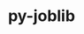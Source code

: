 ---
title: "py-joblib"
layout: cache
categories: [package, develop-2023-08-13]
meta: {"versions": ["1.2.0"], "compilers": ["apple-clang@=14.0.0", "gcc@=11.1.0", "gcc@=11.3.0"], "oss": ["ubuntu20.04", "ubuntu22.04", "ventura"], "platforms": ["darwin", "linux"], "targets": ["aarch64", "ppc64le", "x86_64_v3"], "stacks": ["e4s", "e4s-power", "ml-darwin-aarch64-mps", "ml-linux-x86_64-cpu", "ml-linux-x86_64-cuda", "ml-linux-x86_64-rocm", "root"], "num_specs": 6, "num_specs_by_stack": {"root": 6, "ml-darwin-aarch64-mps": 2, "e4s-power": 1, "e4s": 1, "ml-linux-x86_64-cpu": 2, "ml-linux-x86_64-cuda": 2, "ml-linux-x86_64-rocm": 1}}
spec_details: [{"hash": "y2sygj5vytnedexpu4b6si2qbc2qm5dz", "compiler": "apple-clang@=14.0.0", "versions": ["1.2.0"], "os": "ventura", "platform": "darwin", "target": "aarch64", "variants": ["build_system=python_pip"], "stacks": ["root", "ml-darwin-aarch64-mps"], "size": "-", "tarball": "https://binaries.spack.io/develop-2023-08-13/build_cache/darwin-ventura-aarch64/apple-clang-14.0.0/py-joblib-1.2.0/darwin-ventura-aarch64-apple-clang-14.0.0-py-joblib-1.2.0-y2sygj5vytnedexpu4b6si2qbc2qm5dz.spack"}, {"hash": "5vkyfhunkdtajj4aqb7li7nj2ebgmxc2", "compiler": "apple-clang@=14.0.0", "versions": ["1.2.0"], "os": "ventura", "platform": "darwin", "target": "aarch64", "variants": ["build_system=python_pip"], "stacks": ["root", "ml-darwin-aarch64-mps"], "size": "-", "tarball": "https://binaries.spack.io/develop-2023-08-13/build_cache/darwin-ventura-aarch64/apple-clang-14.0.0/py-joblib-1.2.0/darwin-ventura-aarch64-apple-clang-14.0.0-py-joblib-1.2.0-5vkyfhunkdtajj4aqb7li7nj2ebgmxc2.spack"}, {"hash": "yexs2wlfy5bbw6ag7ujpfzjomlbnngf4", "compiler": "gcc@=11.1.0", "versions": ["1.2.0"], "os": "ubuntu20.04", "platform": "linux", "target": "ppc64le", "variants": ["build_system=python_pip"], "stacks": ["root", "e4s-power"], "size": "-", "tarball": "https://binaries.spack.io/develop-2023-08-13/build_cache/linux-ubuntu20.04-ppc64le/gcc-11.1.0/py-joblib-1.2.0/linux-ubuntu20.04-ppc64le-gcc-11.1.0-py-joblib-1.2.0-yexs2wlfy5bbw6ag7ujpfzjomlbnngf4.spack"}, {"hash": "fkfy4n3sw5lmboa5zxtqc6pduzi5cmks", "compiler": "gcc@=11.1.0", "versions": ["1.2.0"], "os": "ubuntu20.04", "platform": "linux", "target": "x86_64_v3", "variants": ["build_system=python_pip"], "stacks": ["e4s", "root"], "size": "-", "tarball": "https://binaries.spack.io/develop-2023-08-13/build_cache/linux-ubuntu20.04-x86_64_v3/gcc-11.1.0/py-joblib-1.2.0/linux-ubuntu20.04-x86_64_v3-gcc-11.1.0-py-joblib-1.2.0-fkfy4n3sw5lmboa5zxtqc6pduzi5cmks.spack"}, {"hash": "qpd2udv5x3yr3ofxxe2kfu52vxom6sgd", "compiler": "gcc@=11.3.0", "versions": ["1.2.0"], "os": "ubuntu22.04", "platform": "linux", "target": "x86_64_v3", "variants": ["build_system=python_pip"], "stacks": ["ml-linux-x86_64-cpu", "root", "ml-linux-x86_64-cuda"], "size": "-", "tarball": "https://binaries.spack.io/develop-2023-08-13/build_cache/linux-ubuntu22.04-x86_64_v3/gcc-11.3.0/py-joblib-1.2.0/linux-ubuntu22.04-x86_64_v3-gcc-11.3.0-py-joblib-1.2.0-qpd2udv5x3yr3ofxxe2kfu52vxom6sgd.spack"}, {"hash": "f7ojxwu6aphrokg2ks5icig4m6avgewm", "compiler": "gcc@=11.3.0", "versions": ["1.2.0"], "os": "ubuntu22.04", "platform": "linux", "target": "x86_64_v3", "variants": ["build_system=python_pip"], "stacks": ["ml-linux-x86_64-rocm", "ml-linux-x86_64-cpu", "root", "ml-linux-x86_64-cuda"], "size": "-", "tarball": "https://binaries.spack.io/develop-2023-08-13/build_cache/linux-ubuntu22.04-x86_64_v3/gcc-11.3.0/py-joblib-1.2.0/linux-ubuntu22.04-x86_64_v3-gcc-11.3.0-py-joblib-1.2.0-f7ojxwu6aphrokg2ks5icig4m6avgewm.spack"}]
---
